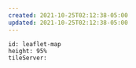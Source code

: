 ```yaml
---
created: 2021-10-25T02:12:38-05:00
updated: 2021-10-25T02:12:38-05:00
---
```

```leaflet
id: leaflet-map
height: 95%
tileServer: 
```